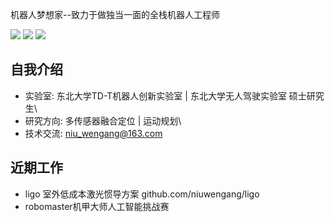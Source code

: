 机器人梦想家--致力于做独当一面的全栈机器人工程师

[![](https://img.shields.io/badge/Bilibili-robotics%E6%B8%AF-brightgreen)](https://space.bilibili.com/356146260)
[![](https://img.shields.io/badge/CSDN%E5%8D%9A%E5%AE%A2-robotics%E6%B8%AF-brightgreen)](https://blog.csdn.net/weixin_37684239?type=blog)
![](https://visitor-badge.laobi.icu/badge?page_id=niuwengang.visitor-badge)

## 自我介绍
+ 实验室: 东北大学TD-T机器人创新实验室 | 东北大学无人驾驶实验室 硕士研究生\
+ 研究方向: 多传感器融合定位 | 运动规划\
+ 技术交流: niu_wengang@163.com

## 近期工作
+ ligo 室外低成本激光惯导方案 github.com/niuwengang/ligo 
+ robomaster机甲大师人工智能挑战赛 


